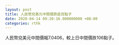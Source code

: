 ```yaml
---
layout: post
title: 人民幣兌美元中間價跌逾百點子
date: 2020-04-14 09:20:16.000000000 +08:00
categories: rthk
---
```


人民幣兌美元中間價報7.0406，較上日中間價跌106點子。
